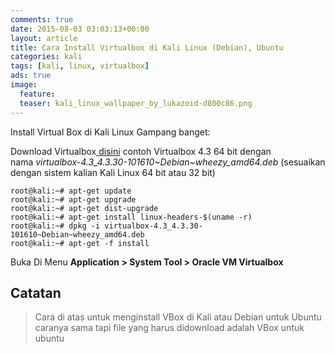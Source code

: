 ```yaml
---
comments: true
date: 2015-08-03 03:03:13+00:00
layout: article
title: Cara Install Virtualbox di Kali Linux (Debian), Ubuntu
categories: kali
tags: [kali, linux, virtualbox]
ads: true
image:
  feature: 
  teaser: kali_linux_wallpaper_by_lukazoid-d800c86.png
---
```


Install Virtual Box di Kali Linux Gampang banget:

Download Virtualbox[ disini](https://www.virtualbox.org/wiki/Downloads) contoh Virtualbox 4.3 64 bit dengan nama *virtualbox-4.3_4.3.30-101610~Debian~wheezy_amd64.deb* (sesuaikan dengan sistem kalian Kali Linux 64 bit atau 32 bit)



    root@kali:~# apt-get update
    root@kali:~# apt-get upgrade
    root@kali:~# apt-get dist-upgrade
    root@kali:~# apt-get install linux-headers-$(uname -r)
    root@kali:~# dpkg -i virtualbox-4.3_4.3.30-101610~Debian~wheezy_amd64.deb
    root@kali:~# apt-get -f install




Buka Di Menu **Application > System Tool > Oracle VM Virtualbox**

## Catatan
> Cara di atas untuk menginstall VBox di Kali atau Debian untuk Ubuntu caranya sama tapi file yang harus didownload adalah VBox untuk ubuntu
